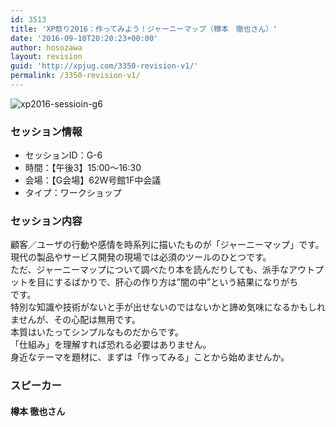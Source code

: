 ```yaml
---
id: 3513
title: 'XP祭り2016：作ってみよう！ジャーニーマップ（樽本　徹也さん）'
date: '2016-09-10T20:20:23+00:00'
author: hosozawa
layout: revision
guid: 'http://xpjug.com/3350-revision-v1/'
permalink: /3350-revision-v1/
---
```


![xp2016-sessioin-g6](http://xpjug.com/wp-content/uploads/2016/08/xp2016-sessioin-g6.png)

### セッション情報

- セッションID：G-6
- 時間：【午後3】15:00～16:30
- 会場：【G会場】62W号館1F中会議
- タイプ：ワークショップ

### セッション内容

顧客／ユーザの行動や感情を時系列に描いたものが「ジャーニーマップ」です。現代の製品やサービス開発の現場では必須のツールのひとつです。  
ただ、ジャーニーマップについて調べたり本を読んだりしても、派手なアウトプットを目にするばかりで、肝心の作り方は”闇の中”という結果になりがち  
です。  
特別な知識や技術がないと手が出せないのではないかと諦め気味になるかもしれませんが、その心配は無用です。  
本質はいたってシンプルなものだからです。  
「仕組み」を理解すれば恐れる必要はありません。  
身近なテーマを題材に、まずは「作ってみる」ことから始めませんか。

### スピーカー

#### 樽本 徹也さん
